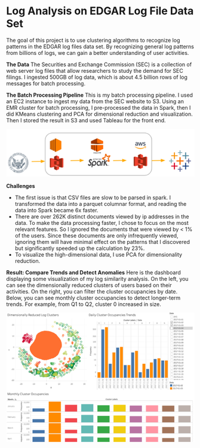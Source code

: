 # Log Analysis on EDGAR Log File Data Set

The goal of this project is to use clustering algorithms to recognize log patterns in the EDGAR log files data set. By recognizing general log patterns from billions of logs, we can gain a better understanding of user activities.

**The Data**
The Securities and Exchange Commission (SEC) is a collection of web server log files that allow researchers to study the demand for SEC filings. I ingested 500GB of log data, which is about 4.5 billion rows of log messages for batch processing. 

**The Batch Processing Pipeline**
This is my batch processing pipeline. I used an EC2 instance to ingest my data from the SEC website to S3. Using an EMR cluster for batch processing, I pre-processed the data in Spark, then I did KMeans clustering and PCA for dimensional reduction and visualization. Then I stored the result in S3 and used Tableau for the front end.

![](images/Pipeline.png)

**Challenges**

* The first issue is that CSV files are slow to be parsed in spark. I transformed the data into a parquet columnar format, and reading the data into Spark became 6x faster.
* There are over 262K distinct documents viewed by ip addresses in the data. To make the data processing faster, I chose to focus on the most relevant features. So I ignored the documents that were viewed by < 1% of the users. Since these documents are only infrequently viewed, ignoring them will have minimal effect on the patterns that I discovered but significantly speeded up the calculation by 23%.  
* To visualize the high-dimensional data, I use PCA for dimensionality reduction. 

**Result: Compare Trends and Detect Anomalies**
Here is the dashboard displaying some visualization of my log similarity analysis. On the left, you can see the dimensionally reduced clusters of users based on their activities. On the right, you can filter the cluster occupancies by date. Below, you can see monthly cluster occupancies to detect longer-term trends. For example, from Q1 to Q2, cluster 0 increased in size.

![](images/dashboard.png)

